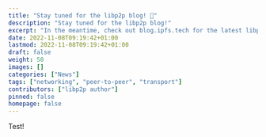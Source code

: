 ```yaml
---
title: "Stay tuned for the libp2p blog! 👋"
description: "Stay tuned for the libp2p blog!"
excerpt: "In the meantime, check out blog.ipfs.tech for the latest libp2p blog posts."
date: 2022-11-08T09:19:42+01:00
lastmod: 2022-11-08T09:19:42+01:00
draft: false
weight: 50
images: []
categories: ["News"]
tags: ["networking", "peer-to-peer", "transport"]
contributors: ["libp2p author"]
pinned: false
homepage: false
---
```


Test!
